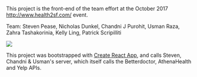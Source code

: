 This project is the front-end of the team effort at the October 2017 http://www.health2sf.com/ event.

Team: Steven Pease, Nicholas Dunkel, Chandni J Purohit, Usman Raza, Zahra Tashakorinia, Kelly Ling, Patrick Scripilliti

![](https://)

This project was bootstrapped with [Create React App](https://github.com/facebookincubator/create-react-app), and calls Steven, Chandni & Usman's server, which itself calls the Betterdoctor, AthenaHealth and Yelp APIs.

